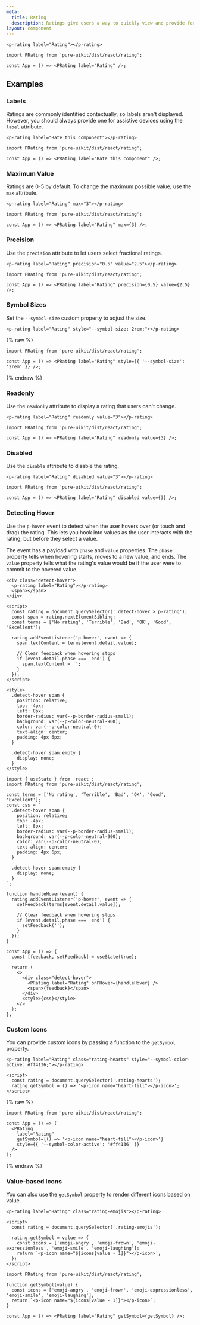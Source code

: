 ```yaml
---
meta:
  title: Rating
  description: Ratings give users a way to quickly view and provide feedback.
layout: component
---
```


```html:preview
<p-rating label="Rating"></p-rating>
```

```jsx:react
import PRating from 'pure-uikit/dist/react/rating';

const App = () => <PRating label="Rating" />;
```

## Examples

### Labels

Ratings are commonly identified contextually, so labels aren't displayed. However, you should always provide one for assistive devices using the `label` attribute.

```html:preview
<p-rating label="Rate this component"></p-rating>
```

```jsx:react
import PRating from 'pure-uikit/dist/react/rating';

const App = () => <PRating label="Rate this component" />;
```

### Maximum Value

Ratings are 0-5 by default. To change the maximum possible value, use the `max` attribute.

```html:preview
<p-rating label="Rating" max="3"></p-rating>
```

```jsx:react
import PRating from 'pure-uikit/dist/react/rating';

const App = () => <PRating label="Rating" max={3} />;
```

### Precision

Use the `precision` attribute to let users select fractional ratings.

```html:preview
<p-rating label="Rating" precision="0.5" value="2.5"></p-rating>
```

```jsx:react
import PRating from 'pure-uikit/dist/react/rating';

const App = () => <PRating label="Rating" precision={0.5} value={2.5} />;
```

### Symbol Sizes

Set the `--symbol-size` custom property to adjust the size.

```html:preview
<p-rating label="Rating" style="--symbol-size: 2rem;"></p-rating>
```

{% raw %}

```jsx:react
import PRating from 'pure-uikit/dist/react/rating';

const App = () => <PRating label="Rating" style={{ '--symbol-size': '2rem' }} />;
```

{% endraw %}

### Readonly

Use the `readonly` attribute to display a rating that users can't change.

```html:preview
<p-rating label="Rating" readonly value="3"></p-rating>
```

```jsx:react
import PRating from 'pure-uikit/dist/react/rating';

const App = () => <PRating label="Rating" readonly value={3} />;
```

### Disabled

Use the `disable` attribute to disable the rating.

```html:preview
<p-rating label="Rating" disabled value="3"></p-rating>
```

```jsx:react
import PRating from 'pure-uikit/dist/react/rating';

const App = () => <PRating label="Rating" disabled value={3} />;
```

### Detecting Hover

Use the `p-hover` event to detect when the user hovers over (or touch and drag) the rating. This lets you hook into values as the user interacts with the rating, but before they select a value.

The event has a payload with `phase` and `value` properties. The `phase` property tells when hovering starts, moves to a new value, and ends. The `value` property tells what the rating's value would be if the user were to commit to the hovered value.

```html:preview
<div class="detect-hover">
  <p-rating label="Rating"></p-rating>
  <span></span>
</div>

<script>
  const rating = document.querySelector('.detect-hover > p-rating');
  const span = rating.nextElementSibling;
  const terms = ['No rating', 'Terrible', 'Bad', 'OK', 'Good', 'Excellent'];

  rating.addEventListener('p-hover', event => {
    span.textContent = terms[event.detail.value];

    // Clear feedback when hovering stops
    if (event.detail.phase === 'end') {
      span.textContent = '';
    }
  });
</script>

<style>
  .detect-hover span {
    position: relative;
    top: -4px;
    left: 8px;
    border-radius: var(--p-border-radius-small);
    background: var(--p-color-neutral-900);
    color: var(--p-color-neutral-0);
    text-align: center;
    padding: 4px 6px;
  }

  .detect-hover span:empty {
    display: none;
  }
</style>
```

```jsx:react
import { useState } from 'react';
import PRating from 'pure-uikit/dist/react/rating';

const terms = ['No rating', 'Terrible', 'Bad', 'OK', 'Good', 'Excellent'];
const css = `
  .detect-hover span {
    position: relative;
    top: -4px;
    left: 8px;
    border-radius: var(--p-border-radius-small);
    background: var(--p-color-neutral-900);
    color: var(--p-color-neutral-0);
    text-align: center;
    padding: 4px 6px;
  }

  .detect-hover span:empty {
    display: none;
  }
`;

function handleHover(event) {
  rating.addEventListener('p-hover', event => {
    setFeedback(terms[event.detail.value]);

    // Clear feedback when hovering stops
    if (event.detail.phase === 'end') {
      setFeedback('');
    }
  });
}

const App = () => {
  const [feedback, setFeedback] = useState(true);

  return (
    <>
      <div class="detect-hover">
        <PRating label="Rating" onPHover={handleHover} />
        <span>{feedback}</span>
      </div>
      <style>{css}</style>
    </>
  );
};
```

### Custom Icons

You can provide custom icons by passing a function to the `getSymbol` property.

```html:preview
<p-rating label="Rating" class="rating-hearts" style="--symbol-color-active: #ff4136;"></p-rating>

<script>
  const rating = document.querySelector('.rating-hearts');
  rating.getSymbol = () => '<p-icon name="heart-fill"></p-icon>';
</script>
```

{% raw %}

```jsx:react
import PRating from 'pure-uikit/dist/react/rating';

const App = () => (
  <PRating
    label="Rating"
    getSymbol={() => '<p-icon name="heart-fill"></p-icon>'}
    style={{ '--symbol-color-active': '#ff4136' }}
  />
);
```

{% endraw %}

### Value-based Icons

You can also use the `getSymbol` property to render different icons based on value.

```html:preview
<p-rating label="Rating" class="rating-emojis"></p-rating>

<script>
  const rating = document.querySelector('.rating-emojis');

  rating.getSymbol = value => {
    const icons = ['emoji-angry', 'emoji-frown', 'emoji-expressionless', 'emoji-smile', 'emoji-laughing'];
    return `<p-icon name="${icons[value - 1]}"></p-icon>`;
  };
</script>
```

```jsx:react
import PRating from 'pure-uikit/dist/react/rating';

function getSymbol(value) {
  const icons = ['emoji-angry', 'emoji-frown', 'emoji-expressionless', 'emoji-smile', 'emoji-laughing'];
  return `<p-icon name="${icons[value - 1]}"></p-icon>`;
}

const App = () => <PRating label="Rating" getSymbol={getSymbol} />;
```
